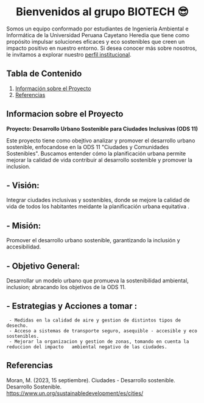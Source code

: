<h1 align="center">Bienvenidos al grupo BIOTECH 😎</h1>

Somos un equipo conformado por estudiantes de Ingeniería Ambiental e Informática de la Universidad Peruana Cayetano Heredia que tiene como propósito impulsar soluciones eficaces y eco sostenibles que creen un impacto positivo en nuestro entorno.
Si desea conocer más sobre nosotros, le invitamos a explorar nuestro
<a href="https://github.com/stephany-toribio/Repositorio-BioTech/blob/main/FdD/Entregables/sobre_nosotros.md" target="_blank">perfil institucional</a>.

## Tabla de Contenido
  1. [Información sobre el Proyecto](#información-sobre-el-proyecto)
  2. [Referencias](#referencias)

## Informacion sobre el Proyecto

**Proyecto: Desarrollo Urbano Sostenible para Ciudades Inclusivas (ODS 11)**

Este proyecto tiene como obejtivo analizar y promover el desarrollo urbano sostenible, enfocandose en la ODS 11 "Ciudades y Comunidades Sostenibles". Buscamos entender cómo la planificación urbana permite mejorar la calidad de vida contribuir al desarrollo sostenible y promover la inclusion.

## - **Visión:**
Integrar ciudades inclusivas y sostenibles, donde se mejore la calidad de vida de todos los habitantes meidante la planificación urbana equitativa .

## - **Misión:**
Promover el desarrollo urbano sostenible, garantizando la inclusión y accesibilidad. 

## - **Objetivo General:**
Desarrollar un modelo urbano que promueva la sostenibilidad ambiental, inclusion; abracando los objetivos de la ODS 11.

## - **Estrategias y Acciones a tomar :**
     - Medidas en la calidad de aire y gestion de distintos tipos de desecho. 
     - Acceso a sistemas de transporte seguro, asequible - accesible y eco sostenibles.
     - Mejorar la organizacion y gestion de zonas, tomando en cuenta la reduccion del impacto   ambiental negativo de las ciudades. 

## Referencias

Moran, M. (2023, 15 septiembre). Ciudades - Desarrollo sostenible. Desarrollo Sostenible. https://www.un.org/sustainabledevelopment/es/cities/ 